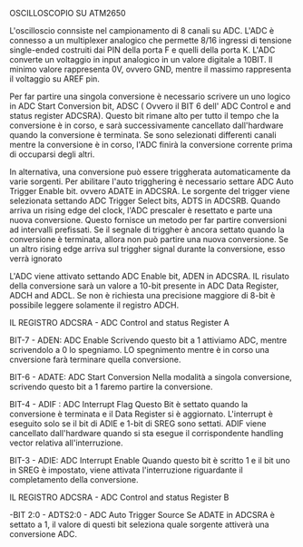 OSCILLOSCOPIO SU ATM2650

L'oscilloscio connsiste nel campionamento di 8 canali su ADC. L'ADC è connesso a un multiplexer analogico
che permette 8/16 ingressi di tensione single-ended costruiti dai PIN della porta F e quelli della porta K.
L'ADC converte un voltaggio in input analogico in un valore digitale a 10BIT. Il minimo valore rappresenta 0V, ovvero GND, mentre il massimo rappresenta il voltaggio su AREF pin.


Per far partire una singola conversione è necessario scrivere un uno logico in ADC Start Conversion bit, ADSC ( Ovvero il BIT 6  dell' ADC Control e and status register ADCSRA). 
Questo bit rimane alto per tutto il tempo che la conversione è in corso, e sarà successivamente cancellato dall'hardware quando la conversione è terminata. Se sono selezionati differenti canali mentre la conversione è in corso, l'ADC finirà la conversione corrente prima di occuparsi degli altri.

In alternativa, una conversione può essere triggherata automaticamente  da varie sorgenti. Per abilitare l'auto trigghering è necessario settare ADC Auto Trigger Enable bit. ovvero ADATE in ADCSRA. Le sorgente del trigger viene selezionata settando ADC Trigger Select bits, ADTS in ADCSRB. Quando arriva un rising edge del clock, l'ADC prescaler è resettato e parte una nuova conversione. Questo fornisce un metodo per far partire conversioni ad intervalli prefissati. Se il segnale di triggher è ancora settato quando la conversione è terminata, allora non può partire una nuova conversione. Se un altro rising edge arriva sul triggher signal durante la conversione, esso verrà ignorato

L'ADC viene attivato settando ADC Enable bit, ADEN in ADCSRA. IL risulato della conversione sarà un valore a 10-bit presente in ADC Data Register, ADCH and ADCL. Se non è richiesta una precisione maggiore di 8-bit è possibile leggere solamente il registro ADCH.


IL REGISTRO ADCSRA - ADC Control and status Register A

BIT-7 - ADEN: ADC Enable
Scrivendo questo bit a 1 attiviamo ADC, mentre scrivendolo a 0 lo spegniamo. LO spegnimento mentre è in corso una cnversione farà terminare quella conversione.

BIT-6 - ADATE: ADC Start Conversion
Nella modalità a singola conversione, scrivendo questo bit a 1 faremo partire la conversione. 

BIT-4 - ADIF : ADC Interrupt Flag 
Questo Bit è settato quando la conversione è terminata e il Data Register si è aggiornato. L'interrupt è eseguito solo se il bit di ADIE e 1-bit di SREG sono settati. ADIF viene cancellato dall'hardware quando si sta esegue il corrispondente handling vector relativa all'interruzione.

BIT-3 - ADIE: ADC Interrupt Enable
Quando questo bit è scritto 1 e il bit uno in SREG è impostato, viene attivata l'interruzione riguardante il completamento della conversione.

IL REGISTRO ADCSRA - ADC Control and status Register B

-BIT 2:0 - ADTS2:0 - ADC Auto Trigger Source
 Se ADATE in ADCSRA è settato a 1, il valore di questi bit seleziona quale sorgente attiverà una conversione ADC.






